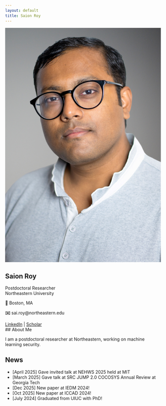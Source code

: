 ```yaml
---
layout: default
title: Saion Roy
---
```


<link rel="stylesheet" href="/styles.css">

<div class="sidebar">
  <img src="/assets/Saion-Roy-Headshot-JPEG.jpg" alt="Saion Roy" class="profile-pic"/>
  <h2>Saion Roy</h2>
  <p>Postdoctoral Researcher<br/>Northeastern University</p>
  <p><strong>📍</strong> Boston, MA</p>
  <p><strong>✉️</strong> sai.roy@northeastern.edu</p>
  <div class="links">
    <a href="https://www.linkedin.com/in/saion-roy-6a050587/">LinkedIn</a> |
    <a href="https://scholar.google.com/citations?user=80pyo_4AAAAJ&hl=en">Scholar</a>
  </div>
</div>

<div class="main-content">
  ## About Me

  I am a postdoctoral researcher at Northeastern, working on machine learning security.  

  ## News

  - [April 2025] Gave invited talk at NEHWS 2025 held at MIT
  - [March 2025] Gave talk at SRC JUMP 2.0 COCOSYS Annual Review at Georgia Tech
  - [Dec 2025] New paper at IEDM 2024!
  - [Oct 2025] New paper at ICCAD 2024!
  - [July 2024] Graduated from UIUC with PhD!
</div>
